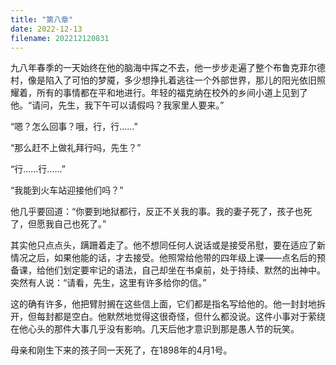 ```yaml
---
title: "第八章"
date: 2022-12-13
filename: 202212120831
---
```

九八年春季的一天始终在他的脑海中挥之不去，他一步步走遍了整个布鲁克菲尔德村，像是陷入了可怕的梦魇，多少想挣扎着逃往一个外部世界，那儿的阳光依旧照耀着，所有的事情都在平和地进行。年轻的福克纳在校外的乡间小道上见到了他。“请问，先生，我下午可以请假吗？我家里人要来。”

“嗯？怎么回事？哦，行，行......”

“那么赶不上做礼拜行吗，先生？”

“行......行......”

“我能到火车站迎接他们吗？”

他几乎要回道：“你要到地狱都行，反正不关我的事。我的妻子死了，孩子也死了，但愿我自己也死了。”

其实他只点点头，蹒跚着走了。他不想同任何人说话或是接受吊慰，要在适应了新情况之后，如果他能的话，才去接受。他照常给他带的四年级上课——点名后的预备课，给他们划定要牢记的语法，自己却坐在书桌前，处于持续、默然的出神中。突然有人说：“请看，先生，这里有许多给你的信。”

这的确有许多，他把臂肘搁在这些信上面，它们都是指名写给他的。他一封封地拆开，但每封都是空白。他默然地觉得这很奇怪，但什么都没说。这件小事对于萦绕在他心头的那件大事几乎没有影响。几天后他才意识到那是愚人节的玩笑。

母亲和刚生下来的孩子同一天死了，在1898年的4月1号。